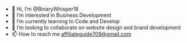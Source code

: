 - 👋 Hi, I’m @BinaryWhisper18
- 👀 I’m interested in Business Development 
- 🌱 I’m currently learning to Code and Develop 
- 💞️ I’m looking to collaborate on website design and brand development 
- 📫 How to reach me affiliateguide709@gmail.com

<!---
BinaryWhisper18/BinaryWhisper18 is a ✨ special ✨ repository because its `README.md` (this file) appears on your GitHub profile.
You can click the Preview link to take a look at your changes.
--->

